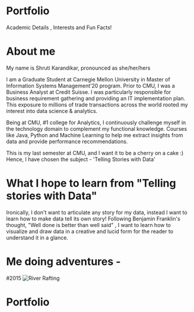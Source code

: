 # Portfolio
Academic Details , Interests and Fun Facts!

# About me
My name is Shruti Karandikar, pronounced as she/her/hers

I am a Graduate Student at Carnegie Mellon University in Master of Information Systems Management’20 program. Prior to CMU, I was a Business Analyst at Credit Suisse. I was particularly responsible for business requirement gathering and providing an IT implementation plan. This exposure to millions of trade transactions across the world rooted my interest into data science & analytics.
 
Being at CMU, #1 college for Analytics, I continuously challenge myself in the technology domain to complement my functional knowledge. Courses like Java, Python and Machine Learning to help me extract insights from data and provide performance recommendations.

This is my last semester at CMU, and I want it to be a cherry on a cake :) 
Hence, I have chosen the subject - 'Telling Stories with Data'

# What I hope to learn from "Telling stories with Data" 
Ironically, I don't want to articulate any story for my data, instead I want to learn how to make data tell its own story!
Following Benjamin Franklin's thought, "Well done is better than well said" , I want to learn how to visualize and draw data in a creative and lucid form for the reader to understand it in a glance.

# Me doing adventures - 
#2015
![River Rafting](https://github.com/ShrutiKarandikar/myGitRepo/blob/master/IMG-20150122-WA0015.jpg)


# Portfolio

